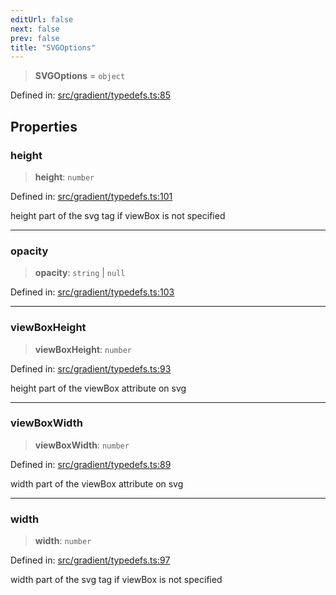 ```yaml
---
editUrl: false
next: false
prev: false
title: "SVGOptions"
---
```


> **SVGOptions** = `object`

Defined in: [src/gradient/typedefs.ts:85](https://github.com/fabricjs/fabric.js/blob/e114448a1bce9b68a3e1bba337bc0c83a35c1aa5/src/gradient/typedefs.ts#L85)

## Properties

### height

> **height**: `number`

Defined in: [src/gradient/typedefs.ts:101](https://github.com/fabricjs/fabric.js/blob/e114448a1bce9b68a3e1bba337bc0c83a35c1aa5/src/gradient/typedefs.ts#L101)

height part of the svg tag if viewBox is not specified

***

### opacity

> **opacity**: `string` \| `null`

Defined in: [src/gradient/typedefs.ts:103](https://github.com/fabricjs/fabric.js/blob/e114448a1bce9b68a3e1bba337bc0c83a35c1aa5/src/gradient/typedefs.ts#L103)

***

### viewBoxHeight

> **viewBoxHeight**: `number`

Defined in: [src/gradient/typedefs.ts:93](https://github.com/fabricjs/fabric.js/blob/e114448a1bce9b68a3e1bba337bc0c83a35c1aa5/src/gradient/typedefs.ts#L93)

height part of the viewBox attribute on svg

***

### viewBoxWidth

> **viewBoxWidth**: `number`

Defined in: [src/gradient/typedefs.ts:89](https://github.com/fabricjs/fabric.js/blob/e114448a1bce9b68a3e1bba337bc0c83a35c1aa5/src/gradient/typedefs.ts#L89)

width part of the viewBox attribute on svg

***

### width

> **width**: `number`

Defined in: [src/gradient/typedefs.ts:97](https://github.com/fabricjs/fabric.js/blob/e114448a1bce9b68a3e1bba337bc0c83a35c1aa5/src/gradient/typedefs.ts#L97)

width part of the svg tag if viewBox is not specified
